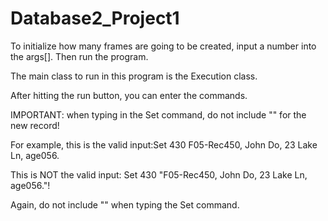 # Database2_Project1
To initialize how many frames are going to be created,
input a number into the args[]. Then run the program.

The main class to run in this program is the Execution class.

After hitting the run button, you can enter the commands.

IMPORTANT: when typing in the Set command, do not include "" for the new record!

For example, this is the valid input:Set 430 F05-Rec450, John Do, 23 Lake Ln, age056.

This is NOT the valid input: Set 430 "F05-Rec450, John Do, 23 Lake Ln, age056."!

Again, do not include "" when typing the Set command.